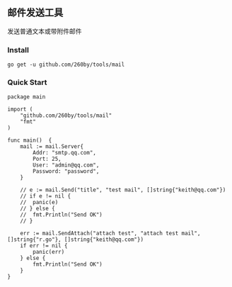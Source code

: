 ## 邮件发送工具
发送普通文本或带附件邮件

### Install
    go get -u github.com/260by/tools/mail

### Quick Start
    package main

    import (
        "github.com/260by/tools/mail"
        "fmt"
    )

    func main()  {
        mail := mail.Server{
            Addr: "smtp.qq.com",
            Port: 25,
            User: "admin@qq.com",
            Password: "password",
        }

        // e := mail.Send("title", "test mail", []string{"keith@qq.com"})
        // if e != nil {
        // 	panic(e)
        // } else {
        // 	fmt.Println("Send OK")
        // }

        err := mail.SendAttach("attach test", "attach test mail", []string{"r.go"}, []string{"keith@qq.com"})
        if err != nil {
            panic(err)
        } else {
            fmt.Println("Send OK")
        }
    }